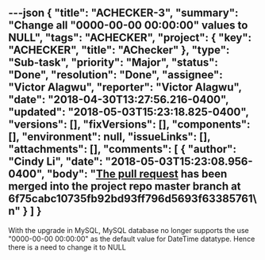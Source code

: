 ---json
{
  "title": "ACHECKER-3",
  "summary": "Change all \"0000-00-00 00:00:00\" values to NULL",
  "tags": "ACHECKER",
  "project": {
    "key": "ACHECKER",
    "title": "AChecker"
  },
  "type": "Sub-task",
  "priority": "Major",
  "status": "Done",
  "resolution": "Done",
  "assignee": "Victor Alagwu",
  "reporter": "Victor Alagwu",
  "date": "2018-04-30T13:27:56.216-0400",
  "updated": "2018-05-03T15:23:18.825-0400",
  "versions": [],
  "fixVersions": [],
  "components": [],
  "environment": null,
  "issueLinks": [],
  "attachments": [],
  "comments": [
    {
      "author": "Cindy Li",
      "date": "2018-05-03T15:23:08.956-0400",
      "body": "[The pull request](https://github.com/inclusive-design/AChecker/pull/81) has been merged into the project repo master branch at 6f75cabc10735fb92bd93ff796d5693f63385761\n"
    }
  ]
}
---
With the upgrade in MySQL, MySQL database no longer supports the use "0000-00-00 00:00:00" as the default value for DateTime datatype. Hence there is a need to change it to NULL

        